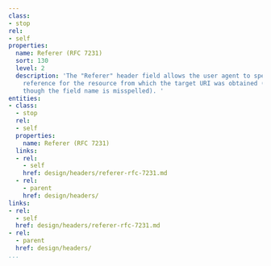 ```yaml
---
class:
- stop
rel:
- self
properties:
  name: Referer (RFC 7231)
  sort: 130
  level: 2
  description: 'The "Referer" header field allows the user agent to specify a URI
    reference for the resource from which the target URI was obtained (i.e., the "referrer",
    though the field name is misspelled). '
entities:
- class:
  - stop
  rel:
  - self
  properties:
    name: Referer (RFC 7231)
  links:
  - rel:
    - self
    href: design/headers/referer-rfc-7231.md
  - rel:
    - parent
    href: design/headers/
links:
- rel:
  - self
  href: design/headers/referer-rfc-7231.md
- rel:
  - parent
  href: design/headers/
...
```

